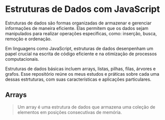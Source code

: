 # Estruturas de Dados com JavaScript

Estruturas de dados são formas organizadas de armazenar e gerenciar informações de maneira eficiente. Elas permitem que os dados sejam manipulados para realizar operações específicas, como: inserção, busca, remoção e ordenação.

Em linguagens como JavaScript, estruturas de dados desenpenham um papel crucial na escrita de código eficiente e na otimização de processos computacionais.

Estruturas de dados básicas incluem arrays, listas, pilhas, filas, árvores e grafos. Esse repositório reúne os meus estudos e práticas sobre cada uma dessas estrtuturas, com suas características e aplicações particulares.

## Arrays
> Um array é uma estrutura de dados que armazena uma coleção de elementos em posições consecutivas de memória.
